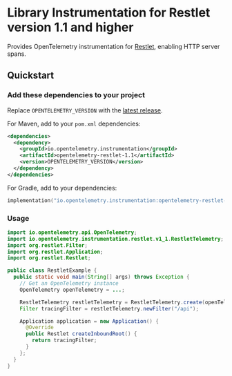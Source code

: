 # Library Instrumentation for Restlet version 1.1 and higher

Provides OpenTelemetry instrumentation for [Restlet](https://restlet.talend.com/), enabling HTTP
server spans.

## Quickstart

### Add these dependencies to your project

Replace `OPENTELEMETRY_VERSION` with the [latest release](https://central.sonatype.com/artifact/io.opentelemetry.instrumentation/opentelemetry-restlet-1.1).

For Maven, add to your `pom.xml` dependencies:

```xml
<dependencies>
  <dependency>
    <groupId>io.opentelemetry.instrumentation</groupId>
    <artifactId>opentelemetry-restlet-1.1</artifactId>
    <version>OPENTELEMETRY_VERSION</version>
  </dependency>
</dependencies>
```

For Gradle, add to your dependencies:

```kotlin
implementation("io.opentelemetry.instrumentation:opentelemetry-restlet-1.1:OPENTELEMETRY_VERSION")
```

### Usage

```java
import io.opentelemetry.api.OpenTelemetry;
import io.opentelemetry.instrumentation.restlet.v1_1.RestletTelemetry;
import org.restlet.Filter;
import org.restlet.Application;
import org.restlet.Restlet;

public class RestletExample {
  public static void main(String[] args) throws Exception {
    // Get an OpenTelemetry instance
    OpenTelemetry openTelemetry = ...;

    RestletTelemetry restletTelemetry = RestletTelemetry.create(openTelemetry);
    Filter tracingFilter = restletTelemetry.newFilter("/api");

    Application application = new Application() {
      @Override
      public Restlet createInboundRoot() {
        return tracingFilter;
      }
    };
  }
}
```
